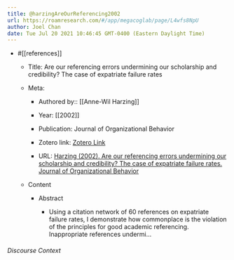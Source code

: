 ```yaml
---
title: @harzingAreOurReferencing2002
url: https://roamresearch.com/#/app/megacoglab/page/L4wfs8NpU
author: Joel Chan
date: Tue Jul 20 2021 10:46:45 GMT-0400 (Eastern Daylight Time)
---
```


- #[[references]]

    - Title: Are our referencing errors undermining our scholarship and credibility? The case of expatriate failure rates

    - Meta:

        - Authored by:: [[Anne-Wil Harzing]]

        - Year: [[2002]]

        - Publication: Journal of Organizational Behavior

        - Zotero link: [Zotero Link](zotero://select/items/7_YFL463TX)

        - URL: [Harzing (2002). Are our referencing errors undermining our scholarship and credibility? The case of expatriate failure rates. Journal of Organizational Behavior](https://onlinelibrary.wiley.com/doi/10.1002/job.125)

    - Content

        - Abstract

            - Using a citation network of 60 references on expatriate failure rates, I demonstrate how commonplace is the violation of the principles for good academic referencing. Inappropriate references undermi...

###### Discourse Context


